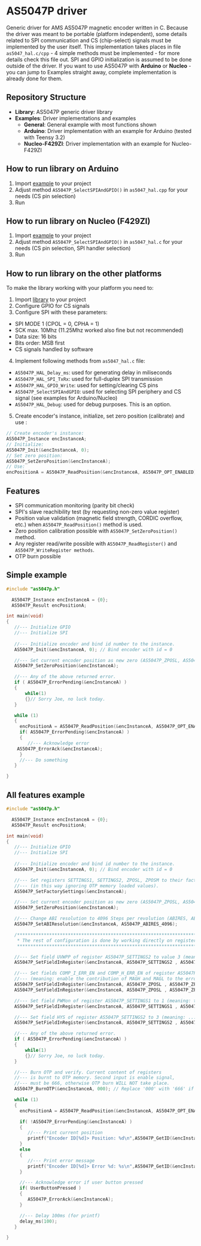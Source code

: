 # AS5047P driver
Generic driver for AMS AS5047P magnetic encoder written in C. Because the driver was meant to be portable (platform independent), some details related to SPI communication and CS (chip-select) signals must be implemented by the user itself. This implementation takes places in file `as5047_hal.c/cpp` - 4 simple methods must be implemented - for more details check this file out. SPI and GPIO initialization is assumed to be done outside of the driver.
If you want to use AS5047P with **Arduino** or **Nucleo** - you can jump to Examples straight away, complete implementation is already done for them.

## Repository Structure
* **Library**: AS5047P generic driver library
* **Examples**: Driver implementations and examples
  * **General**: General example with most functions shown
  * **Arduino**: Driver implementation with an example for Arduino (tested with Teensy 3.2)
  * **Nucleo-F429ZI**: Driver implementation with an example for Nucleo-F429ZI
  
## How to run library on Arduino
1. Import [example](https://github.com/CircularBuffer/AS5047P/tree/master/Examples/Arduino) to your project
2. Adjust method `AS5047P_SelectSPIAndGPIO()` in `as5047_hal.cpp` for your needs (CS pin selection)
3. Run
  
## How to run library on Nucleo (F429ZI)
1. Import [example](https://github.com/CircularBuffer/AS5047P/tree/master/Examples/Nucleo-F429ZI) to your project
2. Adjust method `AS5047P_SelectSPIAndGPIO()` in `as5047_hal.c` for your needs (CS pin selection, SPI handler selection)
3. Run
  
## How to run library on the other platforms

To make the library working with your platform you need to:
1. Import [library](https://github.com/CircularBuffer/AS5047P/tree/master/Library) to your project
2. Configure GPIO for CS signals
3. Configure SPI with these parameters:
- 	SPI MODE 1 (CPOL = 0, CPHA = 1)
- 	SCK max. 10Mhz (11.25Mhz worked also fine but not recommended)
- 	Data size: 16 bits
- 	Bits order: MSB first
- 	CS signals handled by software
4. Implement following methods from `as5047_hal.c` file:
*  `AS5047P_HAL_Delay_ms`: used for generating delay in miliseconds
*  `AS5047P_HAL_SPI_TxRx`: used for full-duplex SPI transmission
*  `AS5047P_HAL_GPIO_Write`: used for setting/clearing CS pins
*  `AS5047P_SelectSPIAndGPIO`: used for selecting SPI periphery and CS signal (see examples for Arduino/Nucleo)
*  `AS5047P_HAL_Debug`: used for debug purposes. This is an option.
5. Create encoder's instance, initialize, set zero position (calibrate) and use :
```C
// Create encoder's instance:
AS5047P_Instance encInstanceA;
// Initialize:
AS5047P_Init(&encInstanceA, 0);
// Set zero position:
AS5047P_SetZeroPosition(&encInstanceA);
// Use:
encPositionA = AS5047P_ReadPosition(&encInstanceA, AS5047P_OPT_ENABLED);
```
## Features
*  SPI communication monitoring (parity bit check)
*  SPI's slave reachibility test (by requesting non-zero value register)
*  Position value validation (magnetic field strength, CORDIC overflow, etc.) when `AS5047P_ReadPosition()` method is used.
*  Zero position calibration possible with `AS5047P_SetZeroPosition()` method.
*  Any register read/write possible with `AS5047P_ReadRegister()` and `AS5047P_WriteRegister methods`.
*  OTP burn possible

## Simple example
```C
#include "as5047p.h"

  AS5047P_Instance encInstanceA = {0};
  AS5047P_Result encPositionA;

int main(void)
{
   //--- Initialize GPIO
   //--- Initialize SPI
   
   //--- Initialize encoder and bind id number to the instance.
   AS5047P_Init(&encInstanceA, 0); // Bind encoder with id = 0

   //--- Set current encoder position as new zero (AS5047P_ZPOSL, AS5047P_ZPOSM)
   AS5047P_SetZeroPosition(&encInstanceA);

   //--- Any of the above returned error.
   if ( AS5047P_ErrorPending(&encInstanceA) )
   {
       while(1)
       {}// Sorry Joe, no luck today.
   }

   while (1)
   {
     encPositionA = AS5047P_ReadPosition(&encInstanceA, AS5047P_OPT_ENABLED);
     if( AS5047P_ErrorPending(&encInstanceA) )
     {
     	//--- Acknowledge error 
	AS5047P_ErrorAck(&encInstanceA);
     }     
     //--- Do something
   }

}
```
## All features example

```C
#include "as5047p.h"

  AS5047P_Instance encInstanceA = {0};
  AS5047P_Result encPositionA;

int main(void)
{
   //--- Initialize GPIO
   //--- Initialize SPI
   
   //--- Initialize encoder and bind id number to the instance.
   AS5047P_Init(&encInstanceA, 0); // Bind encoder with id = 0

   //--- Set registers SETTINGS1, SETTINGS2, ZPOSL, ZPOSM to their factory defaults
   //--- (in this way ignoring OTP memory loaded values).
   AS5047P_SetFactorySettings(&encInstanceA);

   //--- Set current encoder position as new zero (AS5047P_ZPOSL, AS5047P_ZPOSM)
   AS5047P_SetZeroPosition(&encInstanceA);

   //--- Change ABI resolution to 4096 Steps per revolution (ABIRES, ABIBIN)
   AS5047P_SetABIResolution(&encInstanceA, AS5047P_ABIRES_4096);

   /***************************************************************************
    * The rest of configuration is done by working directly on registers' contents.
    ***************************************************************************/

   //--- Set field UVWPP of register AS5047P_SETTINGS2 to value 3 (meaning 4 pole pairs - datasheet).
   AS5047P_SetFieldInRegister(&encInstanceA, AS5047P_SETTINGS2 , AS5047P_SETTINGS2_UVWPP, 3);

   //--- Set fields COMP_I_ERR_EN and COMP_H_ERR_EN of register AS5047P_ZPOSL to 1
   //--- (meaning: enable the contribution of MAGH and MAGL to the error flag.
   AS5047P_SetFieldInRegister(&encInstanceA, AS5047P_ZPOSL , AS5047P_ZPOSL_COMP_I_ERR_EN, 1);
   AS5047P_SetFieldInRegister(&encInstanceA, AS5047P_ZPOSL , AS5047P_ZPOSL_COMP_H_ERR_EN, 1);

   //--- Set field PWMon of register AS5047P_SETTINGS1 to 1 (meaning: turn on PWM output).
   AS5047P_SetFieldInRegister(&encInstanceA, AS5047P_SETTINGS1 , AS5047P_SETTINGS1_PWMON, 1);

   //--- Set field HYS of register AS5047P_SETTINGS2 to 3 (meaning: ...).
   AS5047P_SetFieldInRegister(&encInstanceA, AS5047P_SETTINGS2 , AS5047P_SETTINGS2_HYS, 3);

   //--- Any of the above returned error.
   if ( AS5047P_ErrorPending(&encInstanceA) )
   {
       while(1)
       {}// Sorry Joe, no luck today.
   }

   //--- Burn OTP and verify. Current content of registers
   //--- is burnt to OTP memory. Second input is enable signal,
   //--- must be 666, otherwise OTP burn WILL NOT take place.
   AS5047P_BurnOTP(&encInstanceA, 000); // Replace '000' with '666' if you're really sure to burn OTP.

   while (1)
   {
     encPositionA = AS5047P_ReadPosition(&encInstanceA, AS5047P_OPT_ENABLED);

     if( !AS5047P_ErrorPending(&encInstanceA) )
     {
		//--- Print current position
		printf("Encoder ID[%d]> Position: %d\n",AS5047P_GetID(&encInstanceA), encPositionA);
     }
     else
     {
		//--- Print error message
		printf("Encoder ID[%d]> Error %d: %s\n",AS5047P_GetID(&encInstanceA),AS5047P_GetError(&encInstanceA).errorCode, AS5047P_GetError(&encInstanceA).msg);
     }

     //--- Acknowledge error if user button pressed
     if( UserButtonPressed )
     {
		AS5047P_ErrorAck(&encInstanceA);
     }

     //--- Delay 100ms (for printf)
     delay_ms(100);
   }

}
```
